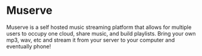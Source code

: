 # Muserve

Muserve is a self hosted music streaming platform that allows for multiple users
to occupy one cloud, share music, and build playlists. Bring your own mp3, wav,
etc and stream it from your server to your computer and eventually phone!
